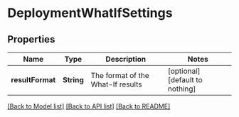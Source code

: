 # DeploymentWhatIfSettings


## Properties
Name | Type | Description | Notes
------------ | ------------- | ------------- | -------------
**resultFormat** | **String** | The format of the What-If results | [optional] [default to nothing]


[[Back to Model list]](../README.md#models) [[Back to API list]](../README.md#api-endpoints) [[Back to README]](../README.md)


